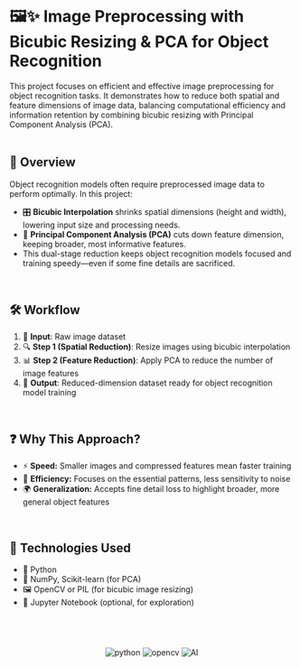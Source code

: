 # 🖼️✨ Image Preprocessing with Bicubic Resizing & PCA for Object Recognition

This project focuses on efficient and effective image preprocessing for object recognition tasks. It demonstrates how to reduce both spatial and feature dimensions of image data, balancing computational efficiency and information retention by combining bicubic resizing with Principal Component Analysis (PCA).  
&nbsp;  
## 🌟 Overview

Object recognition models often require preprocessed image data to perform optimally. In this project:  
- 🎛️ **Bicubic Interpolation** shrinks spatial dimensions (height and width), lowering input size and processing needs.  
- 🧠 **Principal Component Analysis (PCA)** cuts down feature dimension, keeping broader, most informative features.  
- This dual-stage reduction keeps object recognition models focused and training speedy—even if some fine details are sacrificed.

&nbsp;  
## 🛠️ Workflow

1. 📸 **Input**: Raw image dataset  
2. 🔍 **Step 1 (Spatial Reduction)**: Resize images using bicubic interpolation  
3. 📊 **Step 2 (Feature Reduction)**: Apply PCA to reduce the number of image features  
4. 🚀 **Output**: Reduced-dimension dataset ready for object recognition model training

&nbsp;  
## ❓ Why This Approach?

- ⚡ **Speed:** Smaller images and compressed features mean faster training  
- 🎯 **Efficiency:** Focuses on the essential patterns, less sensitivity to noise  
- 🌍 **Generalization:** Accepts fine detail loss to highlight broader, more general object features

&nbsp;  
## 🧰 Technologies Used

- 🐍 Python  
- 🔢 NumPy, Scikit-learn (for PCA)  
- 🖼️ OpenCV or PIL (for bicubic image resizing)  
- 📓 Jupyter Notebook (optional, for exploration)

&nbsp;  
---

<p align="center">
  <img src="https://img.icons8.com/color/48/000000/python--v2.png" alt="python" />
  <img src="https://img.icons8.com/color/48/000000/opencv.png" alt="opencv" />
  <img src="https://img.icons8.com/color/48/000000/artificial-intelligence.png" alt="AI" />
</p>
